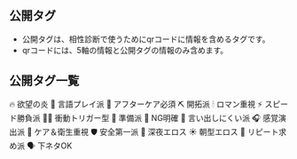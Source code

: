 ## 公開タグ

- 公開タグは、相性診断で使うためにqrコードに情報を含めるタグです。
- qrコードには、5軸の情報と公開タグの情報のみ含めます。

## 公開タグ一覧
🔥 欲望の炎
💬 言語プレイ派
🛁 アフターケア必須
⛏️ 開拓派
🕯 ロマン重視
⚡️ スピード勝負派
🏃‍♂️ 衝動トリガー型
📅 準備派
🚪 NG明確
🙈 言い出しにくい派
🎧 感覚演出派
🧼 ケア＆衛生重視
🛡 安全第一派
🌙 深夜エロス
☀️ 朝型エロス
🔄 リピート求め派
🗣 下ネタOK